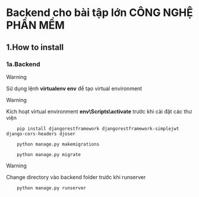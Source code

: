 # Backend cho bài tập lớn CÔNG NGHỆ PHẦN MỀM
## 1.How to install
### 1a.Backend
> [!WARNING]
> Sử dụng lệnh **virtualenv env** để tạo virtual environment

> [!WARNING]
> Kích hoạt virtual environment **env\Scripts\activate** trước khi cài đặt các thư viện
```
    pip install djangorestframework djangorestframework-simplejwt django-cors-headers djoser
```
```
    python manage.py makemigrations
```
```
    python manage.py migrate
```
> [!WARNING]
> Change directory vào backend folder trước khi runserver
```
    python manage.py runserver
```


